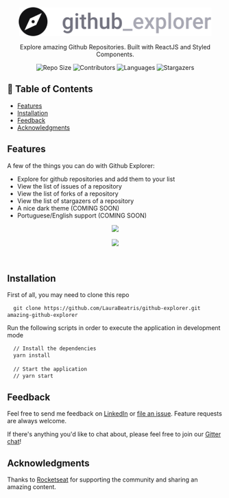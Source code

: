 <br />
<p align="center">
  <a>
    <img alt="Github Explore" title="Github Explore" src=".github/logo.svg" width="450">
  </a>
</p>

<p align="center">
  Explore amazing Github Repositories. Built with ReactJS and Styled Components.
</p>

<p align="center">
  <a>
    <img alt="Repo Size" title="Repo Size" src="https://img.shields.io/github/repo-size/LauraBeatris/github-explorer?color=%23999"">
  </a>

  <a>
    <img alt="Contributors" title="Contributors" src="https://img.shields.io/github/contributors/LauraBeatris/github-explorer?color=%23999">
  </a>
  
  <a>
    <img alt="Languages" title="Languages" src="https://img.shields.io/github/languages/count/LauraBeatris/github-explorer?color=%23999">
  </a>
  
  <a>
    <img alt="Stargazers" title="Stargazers" src="https://img.shields.io/github/stars/LauraBeatris/github-explorer?color=%23999&style=social">
  </a>
</p>


## 📖 Table of Contents

- [Features](#features)
- [Installation](#installation)
- [Feedback](#feedback)
- [Acknowledgments](#acknowledgments)

## Features

A few of the things you can do with Github Explorer:

* Explore for github repositories and add them to your list
* View the list of issues of a repository
* View the list of forks of a repository
* View the list of stargazers of a repository
* A nice dark theme (COMING SOON)
* Portuguese/English support (COMING SOON)

<p align="center">
  <img src = "https://i.ibb.co/yBF04n8/Screen-Shot-2020-04-27-at-06-49-00.png" width=700>
</p>

<p align="center">
  <img src = "https://i.ibb.co/r4FLKn2/Screen-Shot-2020-04-27-at-06-49-36.png" width=700>
</p>

<br>

## Installation

First of all, you may need to clone this repo 

```
  git clone https://github.com/LauraBeatris/github-explorer.git amazing-github-explorer
```

Run the following scripts in order to execute the application in development mode 

```
  // Install the dependencies
  yarn install
  
  // Start the application
  // yarn start
```

## Feedback

Feel free to send me feedback on [LinkedIn](https://www.linkedin.com/in/laurabeatris/) or [file an issue](https://github.com/LauraBeatris/github-explorer/issues/new). Feature requests are always welcome.

If there's anything you'd like to chat about, please feel free to join our [Gitter chat](https://gitter.im/git-point)!

## Acknowledgments

Thanks to [Rocketseat](https://rocketseat.com.br/) for supporting the community and sharing an amazing content. 
